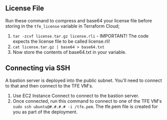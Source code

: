 ## License File
Run these command to compress and base64 your license file before storing in the `tfe_license` variable in Terraform Cloud;

1. `tar -zcvf license.tar.gz license.rli` - IMPORTANT! The code expects the license file to be called license.rli!
2. `cat license.tar.gz | base64 > base64.txt`
3. Now store the contents of base64.txt in your variable.

## Connecting via SSH

A bastion server is deployed into the public subnet. You'll need to connect to that and then connect to the TFE VM's.

1. Use  EC2 Instance Connect to connect to the bastion server.
2. Once connected, run this command to connect to one of the TFE VM's `sudo ssh ubuntu@#.#.#.# -i /tfe.pem`. The tfe.pem file is created for you as part of the deployment.
